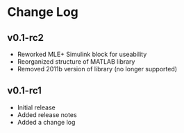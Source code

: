 # Change Log

## v0.1-rc2
* Reworked MLE+ Simulink block for useability
* Reorganized structure of MATLAB library
* Removed 2011b version of library (no longer supported)

## v0.1-rc1
* Initial release
* Added release notes
* Added a change log
